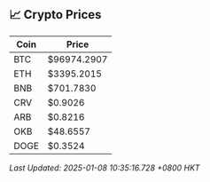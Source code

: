 ## 📈 Crypto Prices

| Coin | Price |
| ---- | ----- |
| BTC | $96974.2907 |
| ETH | $3395.2015 |
| BNB | $701.7830 |
| CRV | $0.9026 |
| ARB | $0.8216 |
| OKB | $48.6557 |
| DOGE | $0.3524 |

_Last Updated: 2025-01-08 10:35:16.728 +0800 HKT_